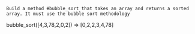 
    Build a method #bubble_sort that takes an array and returns a sorted array. It must use the bubble sort methodology

bubble_sort([4,3,78,2,0,2])
=> [0,2,2,3,4,78]